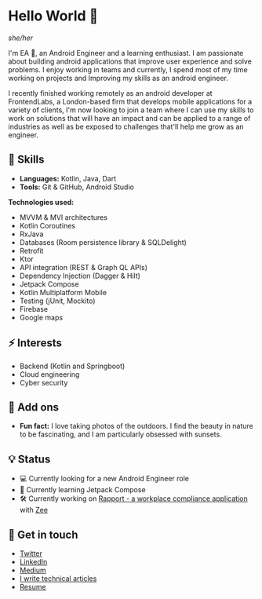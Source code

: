 # Hello World 👋
*she/her*


I'm EA 🙂, an Android Engineer and a learning enthusiast. I am passionate about building android applications that improve user experience and solve problems. I enjoy working in teams and currently, I spend most of my time working on projects and Improving my skills as an android engineer.

I recently finished working remotely as an android developer at FrontendLabs, a London-based firm that develops mobile applications for a variety of clients, I'm now looking to join a team where I can use my skills to work on solutions that will have an impact and can be applied to a range of industries as well as be exposed to challenges that'll help me grow as an engineer.


## 📌 Skills
- **Languages:** Kotlin, Java, Dart
- **Tools:** Git & GitHub, Android Studio

**Technologies used:**
- MVVM & MVI architectures
- Kotlin Coroutines
- RxJava
- Databases (Room persistence library & SQLDelight)
- Retrofit
- Ktor
- API integration (REST & Graph QL APIs)
- Dependency Injection (Dagger & Hilt)
- Jetpack Compose
- Kotlin Multiplatform Mobile
- Testing (jUnit, Mockito)
- Firebase
- Google maps


## ⚡ Interests
- Backend (Kotlin and Springboot)
- Cloud engineering
- Cyber security


## 🔎 Add ons
- **Fun fact:** I love taking photos of the outdoors. I find the beauty in nature to be fascinating, and I am particularly obsessed with sunsets.


## 💡 Status
- 💻 Currently looking for a new Android Engineer role
- 📖 Currently learning Jetpack Compose
- 🛠️ Currently working on [Rapport - a workplace compliance application](https://github.com/Czeach/Rapport) with [Zee](https://github.com/zennymorh)


## 📲 Get in touch
- [Twitter](https://twitter.com/__Czech)
- [LinkedIn](https://www.linkedin.com/in/ezichi-amarachi-628083198/)
- [Medium](https://medium.com/@ezichukwuamarachi)
- [I write technical articles](https://dev.to/czech)
- [Resume](https://drive.google.com/file/d/1xaOBdnnAT1NwjyTV9fqfl2kVaENjU3mE/view?usp=sharing)
